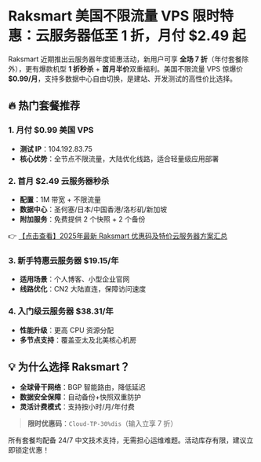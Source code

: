 # Raksmart 美国不限流量 VPS 限时特惠：云服务器低至 1 折，月付 $2.49 起

Raksmart 近期推出云服务器年度钜惠活动，新用户可享 **全场 7 折**（年付套餐除外），更有爆款机型 **1 折秒杀** + **首月半价**双重福利。美国不限流量 VPS 惊爆价 **$0.99/月**，支持多数据中心自由切换，是建站、开发测试的高性价比选择。

## 🔥 热门套餐推荐

### 1. 月付 $0.99 美国 VPS
- **测试 IP**：104.192.83.75
- **核心优势**：全节点不限流量，大陆优化线路，适合轻量级应用部署

### 2. 首月 $2.49 云服务器秒杀
- **配置**：1M 带宽 + 不限流量
- **数据中心**：圣何塞/日本/中国香港/洛杉矶/新加坡
- **附加服务**：免费提供 2 个快照 + 2 个备份

👉 [【点击查看】2025年最新 Raksmart 优惠码及特价云服务器方案汇总](https://bit.ly/raksmart)

### 3. 新手特惠云服务器 $19.15/年
- **适用场景**：个人博客、小型企业官网
- **线路优化**：CN2 大陆直连，保障访问速度

### 4. 入门级云服务器 $38.31/年
- **性能升级**：更高 CPU 资源分配
- **多节点支持**：覆盖亚太及北美核心机房

## 💡 为什么选择 Raksmart？
- **全球骨干网络**：BGP 智能路由，降低延迟
- **数据安全保障**：自动备份+快照双重防护
- **灵活计费模式**：支持按小时/月/年付费

> **限时优惠码**：`Cloud-TP-30%dis`（输入立享 7 折）

所有套餐均配备 24/7 中文技术支持，无需担心运维难题。活动库存有限，建议立即锁定优惠！